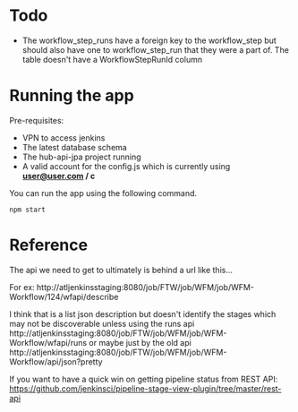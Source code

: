 # Todo
* The workflow_step_runs have a foreign key to the workflow_step but should also
have one to workflow_step_run that they were a part of.  The table doesn't have a
WorkflowStepRunId column

# Running the app

Pre-requisites:
* VPN to access jenkins
* The latest database schema
* The hub-api-jpa project running
* A valid account for the config.js which is currently using **user@user.com / c**

You can run the app using the following command.

```
npm start
```

# Reference

The api we need to get to ultimately is behind a url like this...

For ex: http://atljenkinsstaging:8080/job/FTW/job/WFM/job/WFM-Workflow/124/wfapi/describe

I think that is a list json description but doesn't identify the stages which may not be discoverable unless using the runs api http://atljenkinsstaging:8080/job/FTW/job/WFM/job/WFM-Workflow/wfapi/runs or maybe just by the old api http://atljenkinsstaging:8080/job/FTW/job/WFM/job/WFM-Workflow/api/json?pretty

If you want to have a quick win on getting pipeline status from REST API: https://github.com/jenkinsci/pipeline-stage-view-plugin/tree/master/rest-api


